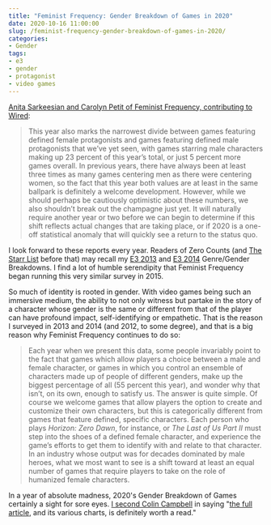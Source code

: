 ```yaml
---
title: "Feminist Frequency: Gender Breakdown of Games in 2020"
date: 2020-10-16 11:00:00
slug: /feminist-frequency-gender-breakdown-of-games-in-2020/
categories:
- Gender
tags:
- e3
- gender
- protagonist
- video games
---
```


[Anita Sarkeesian and Carolyn Petit of Feminist Frequency, contributing to Wired](https://www.wired.com/story/women-video-games-representation-e3/):

> This year also marks the narrowest divide between games featuring defined female protagonists and games featuring defined male protagonists that we’ve yet seen, with games starring male characters making up 23 percent of this year’s total, or just 5 percent more games overall. In previous years, there have always been at least three times as many games centering men as there were centering women, so the fact that this year both values are at least in the same ballpark is definitely a welcome development. However, while we should perhaps be cautiously optimistic about these numbers, we also shouldn’t break out the champagne just yet. It will naturally require another year or two before we can begin to determine if this shift reflects actual changes that are taking place, or if 2020 is a one-off statistical anomaly that will quickly see a return to the status quo.

I look forward to these reports every year. Readers of Zero Counts (and [The Starr List](https://thestarrlist.wordpress.com/) before that) may recall my [E3 2013](/2013/06/15/e3-2013-genre-gender-breakdown/) and [E3 2014](/2015/02/08/e3-2014-genre-gender-breakdown/) Genre/Gender Breakdowns. I find a lot of humble serendipity that Feminist Frequency began running this very similar survey in 2015.

So much of identity is rooted in gender. With video games being such an immersive medium, the ability to not only witness but partake in the story of a character whose gender is the same or different from that of the player can have profound impact, self-identifying or empathetic. That is the reason I surveyed in 2013 and 2014 (and 2012, to some degree), and that is a big reason why Feminist Frequency continues to do so:

> Each year when we present this data, some people invariably point to the fact that games which allow players a choice between a male and female character, or games in which you control an ensemble of characters made up of people of different genders, make up the biggest percentage of all (55 percent this year), and wonder why that isn’t, on its own, enough to satisfy us. The answer is quite simple. Of course we welcome games that allow players the option to create and customize their own characters, but this is categorically different from games that feature defined, specific characters. Each person who plays *Horizon: Zero Dawn*, for instance, or *The Last of Us Part II* must step into the shoes of a defined female character, and experience the game’s efforts to get them to identify with and relate to that character. In an industry whose output was for decades dominated by male heroes, what we most want to see is a shift toward at least an equal number of games that require players to take on the role of humanized female characters.

In a year of absolute madness, 2020's Gender Breakdown of Games certainly a sight for sore eyes. [I second Colin Campbell](http://campbellnotes.com/how-games-change-world-october-15-developer-training/) in saying "[the full article](https://www.wired.com/story/women-video-games-representation-e3/), and its various charts, is definitely worth a read."
